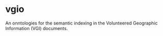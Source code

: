 # vgio
An onntologies for the semantic indexing in the Volunteered Geographic Information (VGI) documents.
